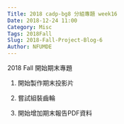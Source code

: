 ```yaml
---
Title: 2018 cadp-bg8 分組專題 week16
Date: 2018-12-24 11:00
Category: Misc
Tags: 2018Fall
Slug: 2018-Fall-Project-Blog-6
Author: NFUMDE
---
```


2018 Fall 開始期末專題

<!-- PELICAN_END_SUMMARY -->

1. 開始製作期末投影片

2. 嘗試組裝齒輪

3. 開始增加期末報告PDF資料
